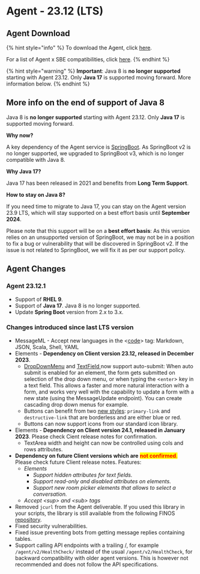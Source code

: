 # Agent - 23.12 (LTS)

## Agent Download

{% hint style="info" %}
To download the Agent, click [here](https://storage.googleapis.com/sym-platform/developers/rest-api/agent-23.12.1.zip).

For a list of Agent x SBE compatibilities, click [here](../../agent-guide/sbe-x-agent-compatibility-matrix.md).
{% endhint %}

{% hint style="warning" %}
**Important**: Java 8 is **no longer supported** starting with Agent 23.12. Only **Java 17** is supported moving forward. More information below.
{% endhint %}

## More info on the end of support of Java 8

Java 8 is **no longer supported** starting with Agent 23.12. Only **Java 17** is supported moving forward.

**Why now?**

A key dependency of the Agent service is [SpringBoot](https://spring.io/projects/spring-boot). As SpringBoot v2 is no longer supported, we upgraded to SpringBoot v3, which is no longer compatible with Java 8.&#x20;

**Why Java 17?**

Java 17 has been released in 2021 and benefits from **Long Term Support**.

**How to stay on Java 8?**

If you need time to migrate to Java 17, you can stay on the Agent version 23.9 LTS, which will stay supported on a best effort basis until **September 2024**.

Please note that this support will be on a **best effort basis**: As this version relies on an unsupported version of SpringBoot, we may not be in a position to fix a bug or vulnerability that will be discovered in SpringBoot v2. If the issue is not related to SpringBoot, we will fix it as per our support policy.&#x20;

## Agent Changes

### Agent 23.12.1

* Support of **RHEL 9**.
* Support of **Java 17**. Java 8 is no longer supported.
* Update **Spring Boot** version from 2.x to 3.x.

### Changes introduced since last LTS version

* MessageML - Accept new languages in the <[code](../../../bots/messages/overview-of-messageml/messageml-basic-format-tags/text-level-formatting-and-semantics.md)> tag: Markdown, JSON, Scala, Shell, YAML
* Elements - **Dependency on Client version 23.12, released in December 2023**.&#x20;
  * [DropDownMenu](../../../bots/messages/overview-of-messageml/symphony-elements-1/dropdown-menu.md#attributes) and [TextField ](../../../bots/messages/overview-of-messageml/symphony-elements-1/text-field.md#attributes)now support auto-submit: When auto submit is enabled for an element, the form gets submitted on selection of the drop down menu, or when typing the <`enter`> key in a text field. This allows a faster and more natural interaction with a form, and works very well with the capability to update a form with a new state (using the MessageUpdate endpoint). You can create cascading drop down menus for example.
  * Buttons can benefit from two [new styles](../../../bots/messages/overview-of-messageml/symphony-elements-1/buttons/#attributes): `primary-link` and `destructive-link` that are borderless and are either blue or red.
  * Buttons can now support icons from our standard icon library.
* Elements - **Dependency on Client version 24.1, released in January 2023**. Please check Cient release notes for confirmation.
  * TextArea width and height can now be controlled using cols and rows attributes.
* **Dependency on future Client versions which are** <mark style="color:red;">**not confirmed**</mark><mark style="color:red;">.</mark> Please check future Client release notes. Features:
  * _Elements_
    * _Support hidden attributes for text fields._
    * _Support read-only and disabled attributes on elements._
    * _Support new room picker elements that allows to select a conversation._&#x20;
  * _Accept \<sup> and \<sub> tags_
* Removed `jcurl` from the Agent deliverable. If you used this library in your scripts, the library is still available from the following FINOS [repository](https://github.com/finos/JCurl/releases).
* Fixed security vulnerabilities.
* Fixed issue preventing bots from getting message replies containing tables.
* Support calling API endpoints with a trailing /, for example `/agent/v2/HealthCheck/` instead of the usual `/agent/v2/HealthCheck`, for backward compatibility with older agent versions. This is however not recommended and does not follow the API specifications.
